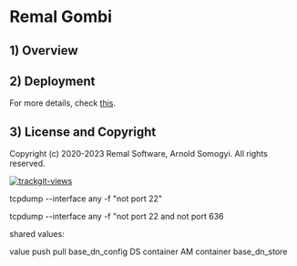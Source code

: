 # Remal Gombi

## 1) Overview

## 2) Deployment 
For more details, check [this](docker/README.md).

## 3) License and Copyright
Copyright (c) 2020-2023 Remal Software, Arnold Somogyi. All rights reserved.

<a href="https://trackgit.com"><img src="https://us-central1-trackgit-analytics.cloudfunctions.net/token/ping/lcfhkdub7k2lpj33n2cl" alt="trackgit-views" /></a>


tcpdump --interface any -f "not port 22"

tcpdump --interface any -f "not port 22 and not port 636


shared values: 

value                push            pull
base_dn_config       DS container    AM container
base_dn_store

